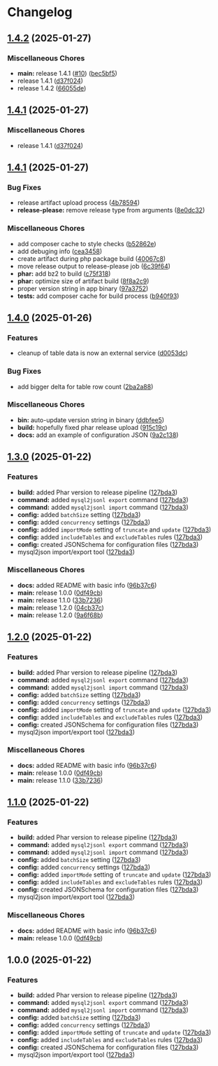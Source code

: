 # Changelog

## [1.4.2](https://github.com/EcomDev/mysql-to-jsonl/compare/1.4.1...1.4.2) (2025-01-27)


### Miscellaneous Chores

* **main:** release 1.4.1 ([#10](https://github.com/EcomDev/mysql-to-jsonl/issues/10)) ([bec5bf5](https://github.com/EcomDev/mysql-to-jsonl/commit/bec5bf5a8bbe5c273a33895ca737212e2ca841d4))
* release 1.4.1 ([d37f024](https://github.com/EcomDev/mysql-to-jsonl/commit/d37f0248df8fe8ac13afbdee2cc6bf61a88e3580))
* release 1.4.2 ([66055de](https://github.com/EcomDev/mysql-to-jsonl/commit/66055de5c729f1a4df90676da88929695c310fa4))

## [1.4.1](https://github.com/EcomDev/mysql-to-jsonl/compare/1.4.1...1.4.1) (2025-01-27)


### Miscellaneous Chores

* release 1.4.1 ([d37f024](https://github.com/EcomDev/mysql-to-jsonl/commit/d37f0248df8fe8ac13afbdee2cc6bf61a88e3580))

## [1.4.1](https://github.com/EcomDev/mysql-to-jsonl/compare/v1.4.0...1.4.1) (2025-01-27)


### Bug Fixes

* release artifact upload process ([4b78594](https://github.com/EcomDev/mysql-to-jsonl/commit/4b785944c569186066c11d5a3c6cf24d6ca6075d))
* **release-please:** remove release type from arguments ([8e0dc32](https://github.com/EcomDev/mysql-to-jsonl/commit/8e0dc321c3b4fc40d3649e0889dbe8d26c2b5d86))


### Miscellaneous Chores

* add composer cache to style checks ([b52862e](https://github.com/EcomDev/mysql-to-jsonl/commit/b52862e0dcc70014a20d3225651be41f0b2ad57a))
* add debuging info ([cea3458](https://github.com/EcomDev/mysql-to-jsonl/commit/cea3458c248b0850d6213de2881d5c4ef6f8021c))
* create artifact during php package build ([40067c8](https://github.com/EcomDev/mysql-to-jsonl/commit/40067c8a33c8732d6b2d488488a9a70b39261e87))
* move release output to release-please job ([6c39f64](https://github.com/EcomDev/mysql-to-jsonl/commit/6c39f647a17cf561185e31b4e2998824a5312829))
* **phar:** add bz2 to build ([c75f318](https://github.com/EcomDev/mysql-to-jsonl/commit/c75f3183c234af52880a4cd8dff874227a25d672))
* **phar:** optimize size of artifact build ([8f8a2c9](https://github.com/EcomDev/mysql-to-jsonl/commit/8f8a2c9dbd8b4651926f9f9d14ba7f076eb6bb7c))
* proper version string in app binary ([97a3752](https://github.com/EcomDev/mysql-to-jsonl/commit/97a375246e3f1a0dcb3adfcc8e91f2f4d31a79c4))
* **tests:** add composer cache for build process ([b940f93](https://github.com/EcomDev/mysql-to-jsonl/commit/b940f935e233a72879e3eb39f313324f3d779ad5))

## [1.4.0](https://github.com/EcomDev/mysql-to-jsonl/compare/v1.3.0...v1.4.0) (2025-01-26)


### Features

* cleanup of table data is now an external service ([d0053dc](https://github.com/EcomDev/mysql-to-jsonl/commit/d0053dc39c9fad9bc14554effbba75e110071201))


### Bug Fixes

* add bigger delta for table row count ([2ba2a88](https://github.com/EcomDev/mysql-to-jsonl/commit/2ba2a885b0a022ea42460cc68d7c825c5b47cc0a))


### Miscellaneous Chores

* **bin:** auto-update version string in binary ([ddbfee5](https://github.com/EcomDev/mysql-to-jsonl/commit/ddbfee5f1e94662be5d2f4dd76d5b950a9d2f6bf))
* **build:** hopefully fixed phar release upload ([915c19c](https://github.com/EcomDev/mysql-to-jsonl/commit/915c19c828e19d16b06707c80555910a51912a62))
* **docs:** add an example of configuration JSON ([9a2c138](https://github.com/EcomDev/mysql-to-jsonl/commit/9a2c138091c0c525c34fd54e3ad98a833afdf126))

## [1.3.0](https://github.com/EcomDev/mysql-to-jsonl/compare/v1.2.0...v1.3.0) (2025-01-22)


### Features

* **build:** added Phar version to release pipeline ([127bda3](https://github.com/EcomDev/mysql-to-jsonl/commit/127bda3933a6c5be40eac89a5b2524d3ac7ebaab))
* **command:** added `mysql2jsonl export` command ([127bda3](https://github.com/EcomDev/mysql-to-jsonl/commit/127bda3933a6c5be40eac89a5b2524d3ac7ebaab))
* **command:** added `mysql2jsonl import` command ([127bda3](https://github.com/EcomDev/mysql-to-jsonl/commit/127bda3933a6c5be40eac89a5b2524d3ac7ebaab))
* **config:** added `batchSize` setting ([127bda3](https://github.com/EcomDev/mysql-to-jsonl/commit/127bda3933a6c5be40eac89a5b2524d3ac7ebaab))
* **config:** added `concurrency` settings ([127bda3](https://github.com/EcomDev/mysql-to-jsonl/commit/127bda3933a6c5be40eac89a5b2524d3ac7ebaab))
* **config:** added `importMode` setting of `truncate` and `update` ([127bda3](https://github.com/EcomDev/mysql-to-jsonl/commit/127bda3933a6c5be40eac89a5b2524d3ac7ebaab))
* **config:** added `includeTables` and `excludeTables` rules ([127bda3](https://github.com/EcomDev/mysql-to-jsonl/commit/127bda3933a6c5be40eac89a5b2524d3ac7ebaab))
* **config:** created JSONSchema for configuration files ([127bda3](https://github.com/EcomDev/mysql-to-jsonl/commit/127bda3933a6c5be40eac89a5b2524d3ac7ebaab))
* mysql2json import/export tool ([127bda3](https://github.com/EcomDev/mysql-to-jsonl/commit/127bda3933a6c5be40eac89a5b2524d3ac7ebaab))


### Miscellaneous Chores

* **docs:** added README with basic info ([96b37c6](https://github.com/EcomDev/mysql-to-jsonl/commit/96b37c621ff02611d7bae9558f2e622e78de7824))
* **main:** release 1.0.0 ([0df49cb](https://github.com/EcomDev/mysql-to-jsonl/commit/0df49cb34f8f0455e39ab02fe9bb6c423801fd01))
* **main:** release 1.1.0 ([33b7236](https://github.com/EcomDev/mysql-to-jsonl/commit/33b723643f8eb77e32e51d752cc1c4ce37a391bb))
* **main:** release 1.2.0 ([04cb37c](https://github.com/EcomDev/mysql-to-jsonl/commit/04cb37c5a0b882c4808ee7ec6d3cf81c45c5db30))
* **main:** release 1.2.0  ([9a6f68b](https://github.com/EcomDev/mysql-to-jsonl/commit/9a6f68b27f0b07626ac94b6967556328cddacc3d))

## [1.2.0](https://github.com/EcomDev/mysql-to-jsonl/compare/v1.1.0...v1.2.0) (2025-01-22)


### Features

* **build:** added Phar version to release pipeline ([127bda3](https://github.com/EcomDev/mysql-to-jsonl/commit/127bda3933a6c5be40eac89a5b2524d3ac7ebaab))
* **command:** added `mysql2jsonl export` command ([127bda3](https://github.com/EcomDev/mysql-to-jsonl/commit/127bda3933a6c5be40eac89a5b2524d3ac7ebaab))
* **command:** added `mysql2jsonl import` command ([127bda3](https://github.com/EcomDev/mysql-to-jsonl/commit/127bda3933a6c5be40eac89a5b2524d3ac7ebaab))
* **config:** added `batchSize` setting ([127bda3](https://github.com/EcomDev/mysql-to-jsonl/commit/127bda3933a6c5be40eac89a5b2524d3ac7ebaab))
* **config:** added `concurrency` settings ([127bda3](https://github.com/EcomDev/mysql-to-jsonl/commit/127bda3933a6c5be40eac89a5b2524d3ac7ebaab))
* **config:** added `importMode` setting of `truncate` and `update` ([127bda3](https://github.com/EcomDev/mysql-to-jsonl/commit/127bda3933a6c5be40eac89a5b2524d3ac7ebaab))
* **config:** added `includeTables` and `excludeTables` rules ([127bda3](https://github.com/EcomDev/mysql-to-jsonl/commit/127bda3933a6c5be40eac89a5b2524d3ac7ebaab))
* **config:** created JSONSchema for configuration files ([127bda3](https://github.com/EcomDev/mysql-to-jsonl/commit/127bda3933a6c5be40eac89a5b2524d3ac7ebaab))
* mysql2json import/export tool ([127bda3](https://github.com/EcomDev/mysql-to-jsonl/commit/127bda3933a6c5be40eac89a5b2524d3ac7ebaab))


### Miscellaneous Chores

* **docs:** added README with basic info ([96b37c6](https://github.com/EcomDev/mysql-to-jsonl/commit/96b37c621ff02611d7bae9558f2e622e78de7824))
* **main:** release 1.0.0 ([0df49cb](https://github.com/EcomDev/mysql-to-jsonl/commit/0df49cb34f8f0455e39ab02fe9bb6c423801fd01))
* **main:** release 1.1.0 ([33b7236](https://github.com/EcomDev/mysql-to-jsonl/commit/33b723643f8eb77e32e51d752cc1c4ce37a391bb))

## [1.1.0](https://github.com/EcomDev/mysql-to-jsonl/compare/v1.0.0...v1.1.0) (2025-01-22)


### Features

* **build:** added Phar version to release pipeline ([127bda3](https://github.com/EcomDev/mysql-to-jsonl/commit/127bda3933a6c5be40eac89a5b2524d3ac7ebaab))
* **command:** added `mysql2jsonl export` command ([127bda3](https://github.com/EcomDev/mysql-to-jsonl/commit/127bda3933a6c5be40eac89a5b2524d3ac7ebaab))
* **command:** added `mysql2jsonl import` command ([127bda3](https://github.com/EcomDev/mysql-to-jsonl/commit/127bda3933a6c5be40eac89a5b2524d3ac7ebaab))
* **config:** added `batchSize` setting ([127bda3](https://github.com/EcomDev/mysql-to-jsonl/commit/127bda3933a6c5be40eac89a5b2524d3ac7ebaab))
* **config:** added `concurrency` settings ([127bda3](https://github.com/EcomDev/mysql-to-jsonl/commit/127bda3933a6c5be40eac89a5b2524d3ac7ebaab))
* **config:** added `importMode` setting of `truncate` and `update` ([127bda3](https://github.com/EcomDev/mysql-to-jsonl/commit/127bda3933a6c5be40eac89a5b2524d3ac7ebaab))
* **config:** added `includeTables` and `excludeTables` rules ([127bda3](https://github.com/EcomDev/mysql-to-jsonl/commit/127bda3933a6c5be40eac89a5b2524d3ac7ebaab))
* **config:** created JSONSchema for configuration files ([127bda3](https://github.com/EcomDev/mysql-to-jsonl/commit/127bda3933a6c5be40eac89a5b2524d3ac7ebaab))
* mysql2json import/export tool ([127bda3](https://github.com/EcomDev/mysql-to-jsonl/commit/127bda3933a6c5be40eac89a5b2524d3ac7ebaab))


### Miscellaneous Chores

* **docs:** added README with basic info ([96b37c6](https://github.com/EcomDev/mysql-to-jsonl/commit/96b37c621ff02611d7bae9558f2e622e78de7824))
* **main:** release 1.0.0 ([0df49cb](https://github.com/EcomDev/mysql-to-jsonl/commit/0df49cb34f8f0455e39ab02fe9bb6c423801fd01))

## 1.0.0 (2025-01-22)


### Features

* **build:** added Phar version to release pipeline ([127bda3](https://github.com/EcomDev/mysql-to-jsonl/commit/127bda3933a6c5be40eac89a5b2524d3ac7ebaab))
* **command:** added `mysql2jsonl export` command ([127bda3](https://github.com/EcomDev/mysql-to-jsonl/commit/127bda3933a6c5be40eac89a5b2524d3ac7ebaab))
* **command:** added `mysql2jsonl import` command ([127bda3](https://github.com/EcomDev/mysql-to-jsonl/commit/127bda3933a6c5be40eac89a5b2524d3ac7ebaab))
* **config:** added `batchSize` setting ([127bda3](https://github.com/EcomDev/mysql-to-jsonl/commit/127bda3933a6c5be40eac89a5b2524d3ac7ebaab))
* **config:** added `concurrency` settings ([127bda3](https://github.com/EcomDev/mysql-to-jsonl/commit/127bda3933a6c5be40eac89a5b2524d3ac7ebaab))
* **config:** added `importMode` setting of `truncate` and `update` ([127bda3](https://github.com/EcomDev/mysql-to-jsonl/commit/127bda3933a6c5be40eac89a5b2524d3ac7ebaab))
* **config:** added `includeTables` and `excludeTables` rules ([127bda3](https://github.com/EcomDev/mysql-to-jsonl/commit/127bda3933a6c5be40eac89a5b2524d3ac7ebaab))
* **config:** created JSONSchema for configuration files ([127bda3](https://github.com/EcomDev/mysql-to-jsonl/commit/127bda3933a6c5be40eac89a5b2524d3ac7ebaab))
* mysql2json import/export tool ([127bda3](https://github.com/EcomDev/mysql-to-jsonl/commit/127bda3933a6c5be40eac89a5b2524d3ac7ebaab))
